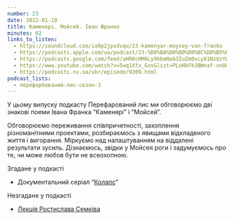 ```yaml
---
number: 23
date: 2022-01-10
title: Каменярі. Мойсей. Іван Франко
minutes: 62
links_to_listen:
  - https://soundcloud.com/ia9p2jpsdvqu/23-kamenyar-moysey-van-franko
  - https://podcasts.apple.com/ua/podcast/23-%D0%BA%D0%B0%D0%BC%D0%B5%D0%BD%D1%8F%D1%80%D1%96-%D0%BC%D0%BE%D0%B9%D1%81%D0%B5%D0%B9-%D1%96%D0%B2%D0%B0%D0%BD-%D1%84%D1%80%D0%B0%D0%BD%D0%BA%D0%BE/id1563575488?i=1000547390136
  - https://podcasts.google.com/feed/aHR0cHM6Ly9hbmNob3IuZm0vcy81NzUzYWEwMC9wb2RjYXN0L3Jzcw/episode/NTkyZTYxNDMtMWFkMi00ZTkwLThlNTMtYTgxYjI0YjEzZmJm?sa=X&ved=0CA0QkfYCahcKEwio15_hy7D6AhUAAAAAHQAAAAAQAQ
  - https://www.youtube.com/watch?v=5wq1Xfx_Gos&list=PLoHkFkJBWnaf-xnUOli9LoGQf-ZDOZCUu&index=4
  - https://podcasts.nv.ua/ukr/episode/9209.html
podcast_lists:
  - перефарбований-лис-сезон-3
---
```


У цьому випуску подкасту Перефарований лис ми обговорюємо дві знакові поеми
Івана Франка “Каменярі” і “Мойсей”.  

Обговорюємо переживання співпричетності, захоплення різноманітними проектами,
розбираємось з явищами відкладеного життя і вигорання. Міркуємо над
налаштуванням на віддалені результати зусиль. Дізнаємось, звідки у Мойсея роги
і задумуємось про те, чи може любов бути не всеохопною.   

Згадане у подкасті 

- Документальний серіал “[Колапс][1]”

Незгадане у подкасті 

- [Лекція Ростислава Семківа][2]

[1]: https://cutt.ly/1U7Y7ez
[2]: https://youtu.be/7eTxZrkpXlg
